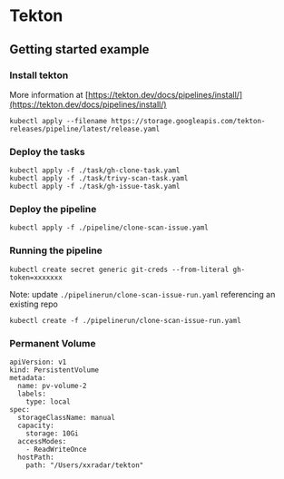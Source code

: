 # Tekton


## Getting started example 
### Install tekton
More information at [https://tekton.dev/docs/pipelines/install/](https://tekton.dev/docs/pipelines/install/)
```
kubectl apply --filename https://storage.googleapis.com/tekton-releases/pipeline/latest/release.yaml
```
### Deploy the tasks
```
kubectl apply -f ./task/gh-clone-task.yaml
kubectl apply -f ./task/trivy-scan-task.yaml
kubectl apply -f ./task/gh-issue-task.yaml
```

### Deploy the pipeline
```
kubectl apply -f ./pipeline/clone-scan-issue.yaml
```

### Running the pipeline
```
kubectl create secret generic git-creds --from-literal gh-token=xxxxxxx
```
Note: update `./pipelinerun/clone-scan-issue-run.yaml` referencing an existing repo
```
kubectl create -f ./pipelinerun/clone-scan-issue-run.yaml
```
### Permanent Volume
```
apiVersion: v1
kind: PersistentVolume
metadata:
  name: pv-volume-2
  labels:
    type: local
spec:
  storageClassName: manual
  capacity:
    storage: 10Gi
  accessModes:
    - ReadWriteOnce
  hostPath:
    path: "/Users/xxradar/tekton"
```
